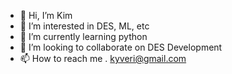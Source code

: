 - 👋 Hi, I’m Kim
- 👀 I’m interested in DES, ML, etc
- 🌱 I’m currently learning python
- 💞️ I’m looking to collaborate on DES Development
- 📫 How to reach me . kyveri@gmail.com

<!---
kyveri/kyveri is a ✨ special ✨ repository because its `README.md` (this file) appears on your GitHub profile.
You can click the Preview link to take a look at your changes.
--->
